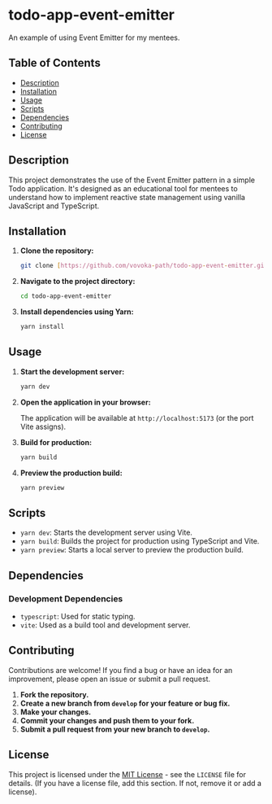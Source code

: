 # todo-app-event-emitter

An example of using Event Emitter for my mentees.

## Table of Contents

- [Description](#description)
- [Installation](#installation)
- [Usage](#usage)
- [Scripts](#scripts)
- [Dependencies](#dependencies)
- [Contributing](#contributing)
- [License](#license)

## Description

This project demonstrates the use of the Event Emitter pattern in a simple Todo application. It's designed as an educational tool for mentees to understand how to implement reactive state management using vanilla JavaScript and TypeScript.

## Installation

1.  **Clone the repository:**

    ```bash
    git clone [https://github.com/vovoka-path/todo-app-event-emitter.git](https://www.google.com/search?q=https://github.com/vovoka-path/todo-app-event-emitter.git)
    ```

2.  **Navigate to the project directory:**

    ```bash
    cd todo-app-event-emitter
    ```

3.  **Install dependencies using Yarn:**

    ```bash
    yarn install
    ```

## Usage

1.  **Start the development server:**

    ```bash
    yarn dev
    ```

2.  **Open the application in your browser:**

    The application will be available at `http://localhost:5173` (or the port Vite assigns).

3.  **Build for production:**

    ```bash
    yarn build
    ```

4.  **Preview the production build:**

    ```bash
    yarn preview
    ```

## Scripts

-   `yarn dev`: Starts the development server using Vite.
-   `yarn build`: Builds the project for production using TypeScript and Vite.
-   `yarn preview`: Starts a local server to preview the production build.

## Dependencies

### Development Dependencies

-   `typescript`: Used for static typing.
-   `vite`: Used as a build tool and development server.

## Contributing

Contributions are welcome! If you find a bug or have an idea for an improvement, please open an issue or submit a pull request.

1.  **Fork the repository.**
2.  **Create a new branch from `develop` for your feature or bug fix.**
3.  **Make your changes.**
4.  **Commit your changes and push them to your fork.**
5.  **Submit a pull request from your new branch to `develop`.**

## License

This project is licensed under the [MIT License](LICENSE) - see the `LICENSE` file for details. (If you have a license file, add this section. If not, remove it or add a license).